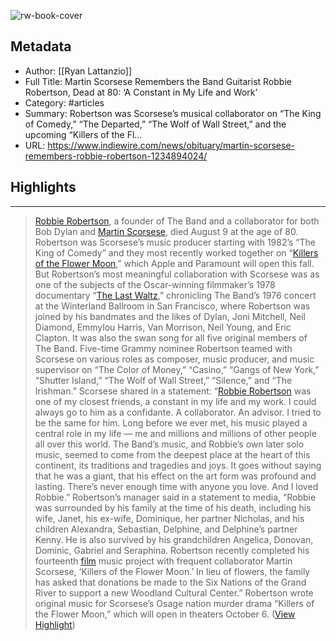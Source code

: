 ![rw-book-cover](https://www.indiewire.com/wp-content/uploads/2023/08/GettyImages-109547750-e1691618041787.jpg)

## Metadata
- Author: [[Ryan Lattanzio]]
- Full Title: Martin Scorsese Remembers the Band Guitarist Robbie Robertson, Dead at 80: ‘A Constant in My Life and Work’
- Category: #articles
- Summary: Robertson was Scorsese’s musical collaborator on “The King of Comedy,” “The Departed,” “The Wolf of Wall Street,” and the upcoming “Killers of the Fl…
- URL: https://www.indiewire.com/news/obituary/martin-scorsese-remembers-robbie-robertson-1234894024/

## Highlights
***

> [Robbie Robertson](https://www.indiewire.com/criticism/movies/once-were-brothers-robbie-robertson-and-the-band-review-tiff-1202171160/), a founder of The Band and a collaborator for both Bob Dylan and [Martin Scorsese](https://www.indiewire.com/t/martin-scorsese/), died August 9 at the age of 80. Robertson was Scorsese’s music producer starting with 1982’s “The King of Comedy” and they most recently worked together on “[Killers of the Flower Moon](https://www.indiewire.com/criticism/movies/killers-of-the-flower-moon-review-1234865405/),” which Apple and Paramount will open this fall.
> But Robertson’s most meaningful collaboration with Scorsese was as one of the subjects of the Oscar-winning filmmaker’s 1978 documentary “[The Last Waltz](https://www.indiewire.com/news/general-news/the-last-waltz-1978-interview-martin-scorsese-robbie-robertson-the-band-video-1201689964/),” chronicling The Band’s 1976 concert at the Winterland Ballroom in San Francisco, where Robertson was joined by his bandmates and the likes of Dylan, Joni Mitchell, Neil Diamond, Emmylou Harris, Van Morrison, Neil Young, and Eric Clapton. It was also the swan song for all five original members of The Band.
> Five-time Grammy nominee Robertson teamed with Scorsese on various roles as composer, music producer, and music supervisor on “The Color of Money,” “Casino,” “Gangs of New York,” “Shutter Island,” “The Wolf of Wall Street,” “Silence,” and “The Irishman.”
> Scorsese shared in a statement: “[Robbie Robertson](https://www.indiewire.com/t/robbie-robertson/) was one of my closest friends, a constant in my life and my work. I could always go to him as a confidante. A collaborator. An advisor. I tried to be the same for him. Long before we ever met, his music played a central role in my life — me and millions and millions of other people all over this world. The Band’s music, and Robbie’s own later solo music, seemed to come from the deepest place at the heart of this continent, its traditions and tragedies and joys. It goes without saying that he was a giant, that his effect on the art form was profound and lasting. There’s never enough time with anyone you love. And I loved Robbie.”
> Robertson’s manager said in a statement to media, “Robbie was surrounded by his family at the time of his death, including his wife, Janet, his ex-wife, Dominique, her partner Nicholas, and his children Alexandra, Sebastian, Delphine, and Delphine’s partner Kenny. He is also survived by his grandchildren Angelica, Donovan, Dominic, Gabriel and Seraphina. Robertson recently completed his fourteenth [film](https://www.indiewire.com/t/film/) music project with frequent collaborator Martin Scorsese, ‘Killers of the Flower Moon.’ In lieu of flowers, the family has asked that donations be made to the Six Nations of the Grand River to support a new Woodland Cultural Center.”
> Robertson wrote original music for Scorsese’s Osage nation murder drama “Killers of the Flower Moon,” which will open in theaters October 6. ([View Highlight](https://read.readwise.io/read/01h7yt1abdqy09ktv9xpb6v6g6))

